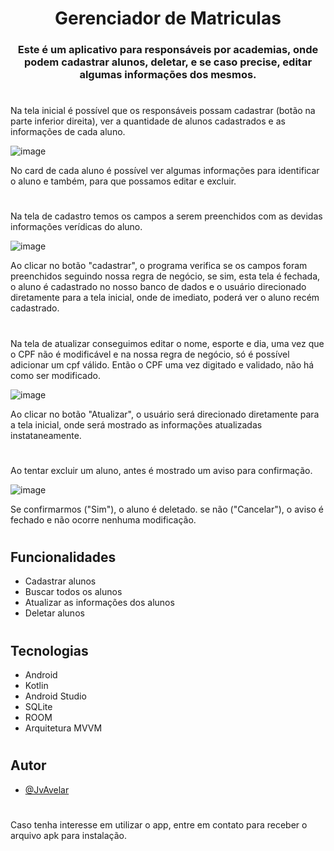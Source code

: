 <h1 align="center">Gerenciador de  Matriculas</h1>

<h3 align="center"> Este é um aplicativo para responsáveis por academias, onde podem cadastrar alunos, deletar, e se caso precise, editar algumas informações dos mesmos.</h3> 

#

Na tela inicial é possível que os responsáveis possam cadastrar (botão na parte inferior direita), ver a quantidade de alunos cadastrados e as informações de cada aluno. 

![image](https://github.com/JvAvelar/app-gerenciador-matriculas-alunos/assets/123327674/d3f1e4cf-8ccd-4ffd-8a79-806cc4a1062c)

No card de cada aluno é possível ver algumas informações para identificar o aluno e também, para que possamos editar e excluir.

#

Na tela de cadastro temos os campos a serem preenchidos com as devidas informações verídicas do aluno.

![image](https://github.com/JvAvelar/app-gerenciador-matriculas-alunos/assets/123327674/2870e8c6-d279-45ab-92b1-cdb40043852f)

Ao clicar no botão "cadastrar", o programa verifica se os campos foram preenchidos seguindo nossa regra de negócio, se sim, esta tela é fechada, o aluno é cadastrado no nosso banco de dados e o usuário direcionado diretamente para a tela inicial, onde de imediato, poderá ver o aluno recém cadastrado. 

#

Na tela de atualizar conseguimos editar o nome, esporte e dia, uma vez que o CPF não é modificável e na nossa regra de negócio, só é possível adicionar um cpf válido.
Então o CPF uma vez digitado e validado, não há como ser modificado.

![image](https://github.com/JvAvelar/app-gerenciador-matriculas-alunos/assets/123327674/1d48143f-58f5-41c8-ae48-b1929243831b)

Ao clicar no botão "Atualizar", o usuário será direcionado diretamente para a tela inicial, onde será mostrado as informações atualizadas instataneamente.

#

Ao tentar excluir um aluno, antes é mostrado um aviso para confirmação.

![image](https://github.com/JvAvelar/app-gerenciador-matriculas-alunos/assets/123327674/6f0b719e-6a24-4523-87b8-b1437e9e2904)

Se confirmarmos ("Sim"), o aluno é deletado. se não ("Cancelar"), o aviso é fechado e não ocorre nenhuma modificação. 

#

## Funcionalidades
 * Cadastrar alunos
 * Buscar todos os alunos
 * Atualizar as informações dos alunos
 * Deletar alunos

#

## Tecnologias
  * Android
  * Kotlin
  * Android Studio
  * SQLite
  * ROOM
  * Arquitetura MVVM

#

## Autor

- [@JvAvelar](https://www.github.com/JvAvelar)

# 

Caso tenha interesse em utilizar o app, entre em contato para receber o arquivo apk para instalação.

